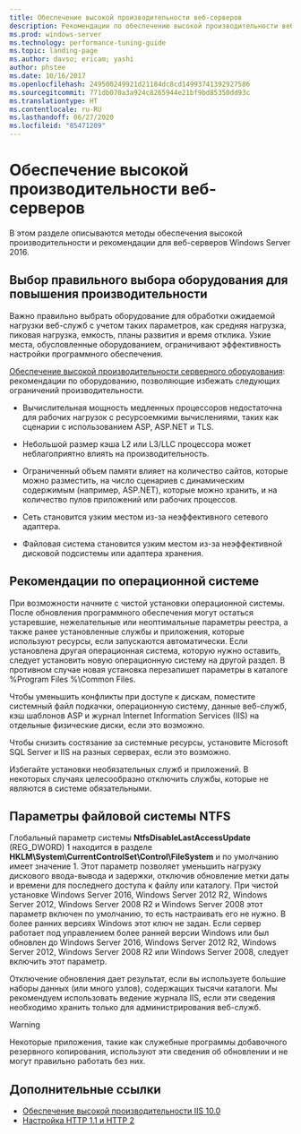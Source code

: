 ```yaml
---
title: Обеспечение высокой производительности веб-серверов
description: Рекомендации по обеспечению высокой производительности веб-серверов в Windows Server 16.
ms.prod: windows-server
ms.technology: performance-tuning-guide
ms.topic: landing-page
ms.author: davso; ericam; yashi
author: phstee
ms.date: 10/16/2017
ms.openlocfilehash: 249500249921d21184dc8cd14993741392927586
ms.sourcegitcommit: 771db070a3a924c8265944e21bf9bd85350dd93c
ms.translationtype: HT
ms.contentlocale: ru-RU
ms.lasthandoff: 06/27/2020
ms.locfileid: "85471209"
---
```

# <a name="performance-tuning-web-servers"></a>Обеспечение высокой производительности веб-серверов


В этом разделе описываются методы обеспечения высокой производительности и рекомендации для веб-серверов Windows Server 2016.


## <a name="selecting-the-proper-hardware-for-performance"></a>Выбор правильного выбора оборудования для повышения производительности


Важно правильно выбрать оборудование для обработки ожидаемой нагрузки веб-служб с учетом таких параметров, как средняя нагрузка, пиковая нагрузка, емкость, планы развития и время отклика. Узкие места, обусловленные оборудованием, ограничивают эффективность настройки программного обеспечения.

[Обеспечение высокой производительности серверного оборудования](../../hardware/index.md): рекомендации по оборудованию, позволяющие избежать следующих ограничений производительности.

-   Вычислительная мощность медленных процессоров недостаточна для рабочих нагрузок с ресурсоемкими вычислениями, таких как сценарии с использованием ASP, ASP.NET и TLS.

-   Небольшой размер кэша L2 или L3/LLC процессора может неблагоприятно влиять на производительность.

-   Ограниченный объем памяти влияет на количество сайтов, которые можно разместить, на число сценариев с динамическим содержимым (например, ASP.NET), которые можно хранить, и на количество пулов приложений или рабочих процессов.

-   Сеть становится узким местом из-за неэффективного сетевого адаптера.

-   Файловая система становится узким местом из-за неэффективной дисковой подсистемы или адаптера хранения.

## <a name="operating-system-best-practices"></a>Рекомендации по операционной системе


При возможности начните с чистой установки операционной системы. После обновления программного обеспечения могут остаться устаревшие, нежелательные или неоптимальные параметры реестра, а также ранее установленные службы и приложения, которые используют ресурсы, если запускаются автоматически. Если установлена другая операционная система, которую нужно оставить, следует установить новую операционную систему на другой раздел. В противном случае новая установка перезапишет параметры в каталоге %Program Files %\\Common Files.

Чтобы уменьшить конфликты при доступе к дискам, поместите системный файл подкачки, операционную систему, данные веб-служб, кэш шаблонов ASP и журнал Internet Information Services (IIS) на отдельные физические диски, если это возможно.

Чтобы снизить состязание за системные ресурсы, установите Microsoft SQL Server и IIS на разных серверах, если это возможно.

Избегайте установки необязательных служб и приложений. В некоторых случаях целесообразно отключить службы, которые не являются в системе обязательными.

## <a name="ntfs-file-system-settings"></a>Параметры файловой системы NTFS

Глобальный параметр системы **NtfsDisableLastAccessUpdate** (REG\_DWORD) 1 находится в разделе **HKLM\\System\\CurrentControlSet\\Control\\FileSystem** и по умолчанию имеет значение 1. Этот параметр позволяет уменьшить нагрузку дискового ввода-вывода и задержки, отключив обновление метки даты и времени для последнего доступа к файлу или каталогу. При чистой установке Windows Server 2016, Windows Server 2012 R2, Windows Server 2012, Windows Server 2008 R2 и Windows Server 2008 этот параметр включен по умолчанию, то есть настраивать его не нужно. В более ранних версиях Windows этот ключ не задан. Если сервер работает под управлением более ранней версии Windows или был обновлен до Windows Server 2016, Windows Server 2012 R2, Windows Server 2012, Windows Server 2008 R2 или Windows Server 2008, следует включить этот параметр.

Отключение обновления дает результат, если вы используете большие наборы данных (или много узлов), содержащих тысячи каталоги. Мы рекомендуем использовать ведение журнала IIS, если эти сведения необходимо хранить только для администрирования веб-служб.

>[!Warning]
> Некоторые приложения, такие как служебные программы добавочного резервного копирования, используют эти сведения об обновлении и не могут правильно работать без них.

## <a name="additional-references"></a>Дополнительные ссылки
- [Обеспечение высокой производительности IIS 10.0](tuning-iis-10.md)
- [Настройка HTTP 1.1 и HTTP 2](http-performance.md)


